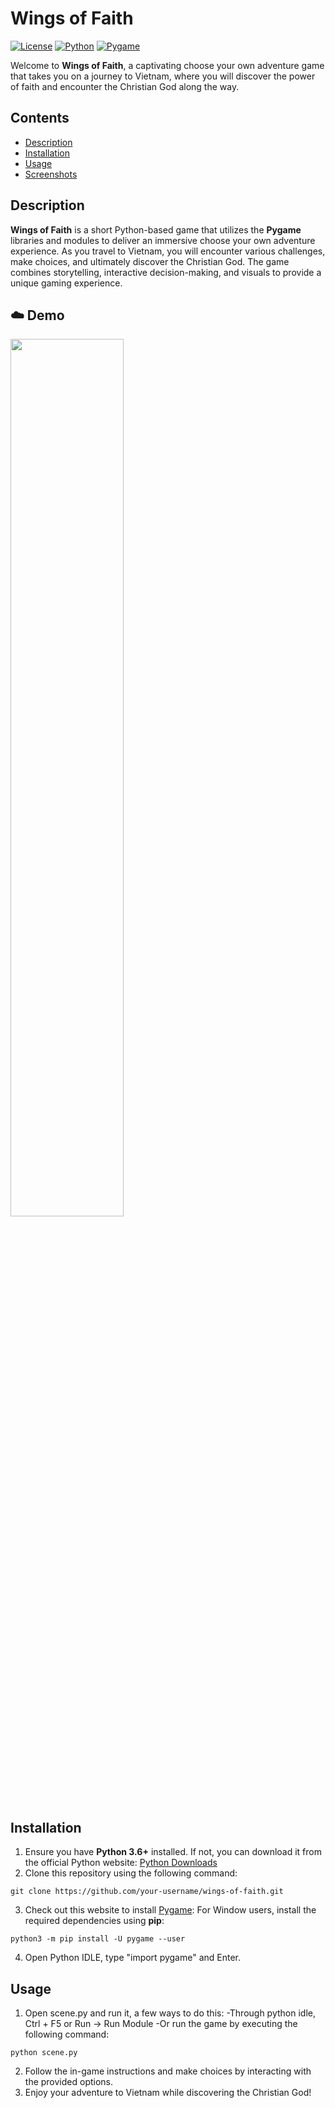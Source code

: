 # Wings of Faith
[![License](https://img.shields.io/badge/License-MIT-blue.svg)](https://opensource.org/licenses/MIT)
[![Python](https://img.shields.io/badge/Python-3.6%2B-blue)](https://www.python.org/downloads/)
[![Pygame](https://img.shields.io/badge/Pygame-2.0.1-blue)](https://www.pygame.org/)

Welcome to **Wings of Faith**, a captivating choose your own adventure game that takes you on a journey to Vietnam, where you will discover the power of faith and encounter the Christian God along the way.

## Contents

- [Description](#description)
- [Installation](#installation)
- [Usage](#usage)
- [Screenshots](#screenshots)

## Description

**Wings of Faith** is a short Python-based game that utilizes the **Pygame** libraries and modules to deliver an immersive choose your own adventure experience. As you travel to Vietnam, you will encounter various challenges, make choices, and ultimately discover the Christian God. The game combines storytelling, interactive decision-making, and visuals to provide a unique gaming experience.

## ☁️ Demo
<img src="https://github.com/HongVoDev/Python3_wings-of-faith-game/blob/18b7357f7d379516c8e74eaa29bcf14eef253e3e/wings.gif" width="60%">

## Installation

1. Ensure you have **Python 3.6+** installed. If not, you can download it from the official Python website: [Python Downloads](https://www.python.org/downloads/)
2. Clone this repository using the following command:
```
git clone https://github.com/your-username/wings-of-faith.git
```
3. Check out this website to install [Pygame](https://www.pygame.org/wiki/GettingStarted):
For Window users, install the required dependencies using **pip**:
```
python3 -m pip install -U pygame --user
```
4. Open Python IDLE, type "import pygame" and Enter.

## Usage

1. Open scene.py and run it, a few ways to do this:
   -Through python idle, Ctrl + F5 or Run -> Run Module
   -Or run the game by executing the following command:
```
python scene.py
```
2. Follow the in-game instructions and make choices by interacting with the provided options.
3. Enjoy your adventure to Vietnam while discovering the Christian God!
